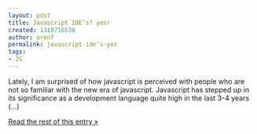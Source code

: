 ```yaml
---
layout: post
title: Javascript IDE’s? yes!
created: 1319716530
author: orenf
permalink: javascript-ide’s-yes
tags:
- JS
---
```

Lately, I am surprised of how javascript is perceived with people who are not so familiar with the new era of javascript. Javascript has stepped up in its significance as a development language quite high in the last 3-4 years (…)</p><p><a href="http://orizens.com/wp/topics/javascript-ides-yes/">Read the rest of this entry »</a></p>
